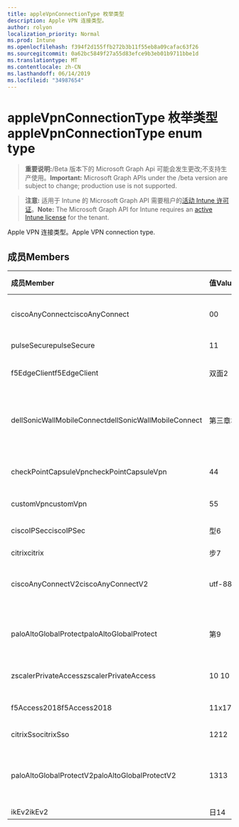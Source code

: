 ```yaml
---
title: appleVpnConnectionType 枚举类型
description: Apple VPN 连接类型。
author: rolyon
localization_priority: Normal
ms.prod: Intune
ms.openlocfilehash: f394f2d155ffb272b3b11f55eb8a09cafac63f26
ms.sourcegitcommit: 0a62bc5849f27a55d83efce9b3eb01b9711bbe1d
ms.translationtype: MT
ms.contentlocale: zh-CN
ms.lasthandoff: 06/14/2019
ms.locfileid: "34987654"
---
```

# <a name="applevpnconnectiontype-enum-type"></a><span data-ttu-id="45693-103">appleVpnConnectionType 枚举类型</span><span class="sxs-lookup"><span data-stu-id="45693-103">appleVpnConnectionType enum type</span></span>

> <span data-ttu-id="45693-104">**重要说明:**/Beta 版本下的 Microsoft Graph Api 可能会发生更改;不支持生产使用。</span><span class="sxs-lookup"><span data-stu-id="45693-104">**Important:** Microsoft Graph APIs under the /beta version are subject to change; production use is not supported.</span></span>

> <span data-ttu-id="45693-105">**注意:** 适用于 Intune 的 Microsoft Graph API 需要租户的[活动 Intune 许可证](https://go.microsoft.com/fwlink/?linkid=839381)。</span><span class="sxs-lookup"><span data-stu-id="45693-105">**Note:** The Microsoft Graph API for Intune requires an [active Intune license](https://go.microsoft.com/fwlink/?linkid=839381) for the tenant.</span></span>

<span data-ttu-id="45693-106">Apple VPN 连接类型。</span><span class="sxs-lookup"><span data-stu-id="45693-106">Apple VPN connection type.</span></span>

## <a name="members"></a><span data-ttu-id="45693-107">成员</span><span class="sxs-lookup"><span data-stu-id="45693-107">Members</span></span>
|<span data-ttu-id="45693-108">成员</span><span class="sxs-lookup"><span data-stu-id="45693-108">Member</span></span>|<span data-ttu-id="45693-109">值</span><span class="sxs-lookup"><span data-stu-id="45693-109">Value</span></span>|<span data-ttu-id="45693-110">说明</span><span class="sxs-lookup"><span data-stu-id="45693-110">Description</span></span>|
|:---|:---|:---|
|<span data-ttu-id="45693-111">ciscoAnyConnect</span><span class="sxs-lookup"><span data-stu-id="45693-111">ciscoAnyConnect</span></span>|<span data-ttu-id="45693-112">0</span><span class="sxs-lookup"><span data-stu-id="45693-112">0</span></span>|<span data-ttu-id="45693-113">Cisco AnyConnect。</span><span class="sxs-lookup"><span data-stu-id="45693-113">Cisco AnyConnect.</span></span>|
|<span data-ttu-id="45693-114">pulseSecure</span><span class="sxs-lookup"><span data-stu-id="45693-114">pulseSecure</span></span>|<span data-ttu-id="45693-115">1</span><span class="sxs-lookup"><span data-stu-id="45693-115">1</span></span>|<span data-ttu-id="45693-116">脉冲安全。</span><span class="sxs-lookup"><span data-stu-id="45693-116">Pulse Secure.</span></span>|
|<span data-ttu-id="45693-117">f5EdgeClient</span><span class="sxs-lookup"><span data-stu-id="45693-117">f5EdgeClient</span></span>|<span data-ttu-id="45693-118">双面</span><span class="sxs-lookup"><span data-stu-id="45693-118">2</span></span>|<span data-ttu-id="45693-119">F5 边缘客户端。</span><span class="sxs-lookup"><span data-stu-id="45693-119">F5 Edge Client.</span></span>|
|<span data-ttu-id="45693-120">dellSonicWallMobileConnect</span><span class="sxs-lookup"><span data-stu-id="45693-120">dellSonicWallMobileConnect</span></span>|<span data-ttu-id="45693-121">第三章</span><span class="sxs-lookup"><span data-stu-id="45693-121">3</span></span>|<span data-ttu-id="45693-122">戴尔 SonicWALL 移动连接。</span><span class="sxs-lookup"><span data-stu-id="45693-122">Dell SonicWALL Mobile Connection.</span></span>|
|<span data-ttu-id="45693-123">checkPointCapsuleVpn</span><span class="sxs-lookup"><span data-stu-id="45693-123">checkPointCapsuleVpn</span></span>|<span data-ttu-id="45693-124">4</span><span class="sxs-lookup"><span data-stu-id="45693-124">4</span></span>|<span data-ttu-id="45693-125">检查点胶囊 VPN。</span><span class="sxs-lookup"><span data-stu-id="45693-125">Check Point Capsule VPN.</span></span>|
|<span data-ttu-id="45693-126">customVpn</span><span class="sxs-lookup"><span data-stu-id="45693-126">customVpn</span></span>|<span data-ttu-id="45693-127">5</span><span class="sxs-lookup"><span data-stu-id="45693-127">5</span></span>|<span data-ttu-id="45693-128">自定义 VPN。</span><span class="sxs-lookup"><span data-stu-id="45693-128">Custom VPN.</span></span>|
|<span data-ttu-id="45693-129">ciscoIPSec</span><span class="sxs-lookup"><span data-stu-id="45693-129">ciscoIPSec</span></span>|<span data-ttu-id="45693-130">型</span><span class="sxs-lookup"><span data-stu-id="45693-130">6</span></span>|<span data-ttu-id="45693-131">Cisco (IPSec)。</span><span class="sxs-lookup"><span data-stu-id="45693-131">Cisco (IPSec).</span></span>|
|<span data-ttu-id="45693-132">citrix</span><span class="sxs-lookup"><span data-stu-id="45693-132">citrix</span></span>|<span data-ttu-id="45693-133">步</span><span class="sxs-lookup"><span data-stu-id="45693-133">7</span></span>|<span data-ttu-id="45693-134">Citrix.</span><span class="sxs-lookup"><span data-stu-id="45693-134">Citrix.</span></span>|
|<span data-ttu-id="45693-135">ciscoAnyConnectV2</span><span class="sxs-lookup"><span data-stu-id="45693-135">ciscoAnyConnectV2</span></span>|<span data-ttu-id="45693-136">utf-8</span><span class="sxs-lookup"><span data-stu-id="45693-136">8</span></span>|<span data-ttu-id="45693-137">Cisco AnyConnect V2。</span><span class="sxs-lookup"><span data-stu-id="45693-137">Cisco AnyConnect V2.</span></span>|
|<span data-ttu-id="45693-138">paloAltoGlobalProtect</span><span class="sxs-lookup"><span data-stu-id="45693-138">paloAltoGlobalProtect</span></span>|<span data-ttu-id="45693-139">第</span><span class="sxs-lookup"><span data-stu-id="45693-139">9</span></span>|<span data-ttu-id="45693-140">Palo Alto 网络 GlobalProtect。</span><span class="sxs-lookup"><span data-stu-id="45693-140">Palo Alto Networks GlobalProtect.</span></span>|
|<span data-ttu-id="45693-141">zscalerPrivateAccess</span><span class="sxs-lookup"><span data-stu-id="45693-141">zscalerPrivateAccess</span></span>|<span data-ttu-id="45693-142">10 </span><span class="sxs-lookup"><span data-stu-id="45693-142">10</span></span>|<span data-ttu-id="45693-143">Zscaler 私有访问。</span><span class="sxs-lookup"><span data-stu-id="45693-143">Zscaler Private Access.</span></span>|
|<span data-ttu-id="45693-144">f5Access2018</span><span class="sxs-lookup"><span data-stu-id="45693-144">f5Access2018</span></span>|<span data-ttu-id="45693-145">11x17</span><span class="sxs-lookup"><span data-stu-id="45693-145">11</span></span>|<span data-ttu-id="45693-146">F5 访问2018。</span><span class="sxs-lookup"><span data-stu-id="45693-146">F5 Access 2018.</span></span>|
|<span data-ttu-id="45693-147">citrixSso</span><span class="sxs-lookup"><span data-stu-id="45693-147">citrixSso</span></span>|<span data-ttu-id="45693-148">12</span><span class="sxs-lookup"><span data-stu-id="45693-148">12</span></span>|<span data-ttu-id="45693-149">Citrix Sso。</span><span class="sxs-lookup"><span data-stu-id="45693-149">Citrix Sso.</span></span>|
|<span data-ttu-id="45693-150">paloAltoGlobalProtectV2</span><span class="sxs-lookup"><span data-stu-id="45693-150">paloAltoGlobalProtectV2</span></span>|<span data-ttu-id="45693-151">13</span><span class="sxs-lookup"><span data-stu-id="45693-151">13</span></span>|<span data-ttu-id="45693-152">Palo Alto 网络 GlobalProtect V2。</span><span class="sxs-lookup"><span data-stu-id="45693-152">Palo Alto Networks GlobalProtect V2.</span></span>|
|<span data-ttu-id="45693-153">ikEv2</span><span class="sxs-lookup"><span data-stu-id="45693-153">ikEv2</span></span>|<span data-ttu-id="45693-154">日</span><span class="sxs-lookup"><span data-stu-id="45693-154">14</span></span>|<span data-ttu-id="45693-155">IKEv2.</span><span class="sxs-lookup"><span data-stu-id="45693-155">IKEv2.</span></span>|





